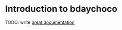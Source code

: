# Introduction to bdaychoco

TODO: write [great documentation](http://jacobian.org/writing/what-to-write/)
